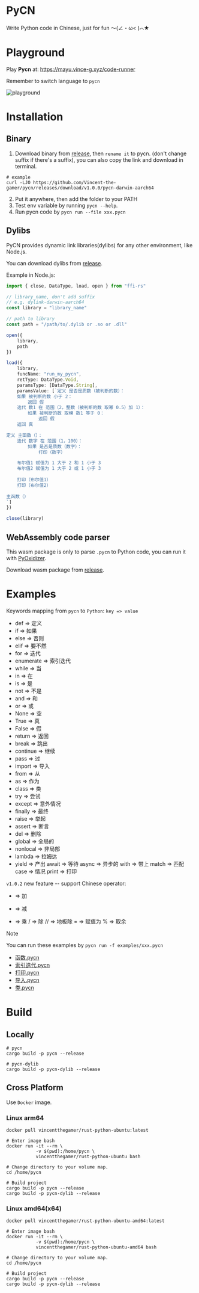 # PyCN

Write Python code in Chinese, just for fun ～(∠・ω< )⌒★

# Playground

Play **Pycn** at: https://mayu.vince-g.xyz/code-runner

Remember to switch language to `pycn`

![playground](.github/playground.png)

# Installation 

## Binary

1. Download binary from [release](https://github.com/Vincent-the-gamer/pycn/releases), then `rename it` to pycn. (don't change suffix if there's a suffix), you can also copy the link and download in terminal.
```shell
# example
curl -LJO https://github.com/Vincent-the-gamer/pycn/releases/download/v1.0.0/pycn-darwin-aarch64
```

2. Put it anywhere, then add the folder to your PATH
3. Test env variable by running `pycn --help`.
4. Run pycn code by `pycn run --file xxx.pycn`

## Dylibs

PyCN provides dynamic link libraries(dylibs) for any other environment, like Node.js.

You can download dylibs from [release](https://github.com/Vincent-the-gamer/pycn/releases).

Example in Node.js:

```ts
import { close, DataType, load, open } from "ffi-rs"

// library_name, don't add suffix
// e.g. dylink-darwin-aarch64
const library = "library_name"

// path to library
const path = "/path/to/.dylib or .so or .dll"

open({
    library,
    path
})

load({
    library,
    funcName: "run_my_pycn",
    retType: DataType.Void,
    paramsType: [DataType.String],
    paramsValue: [`定义 是否是质数（被判断的数）：
    如果 被判断的数 小于 2：
        返回 假
    迭代 数1 在 范围（2，整数（被判断的数 取幂 0.5）加 1）：
        如果 被判断的数 取模 数1 等于 0：
            返回 假
    返回 真

定义 主函数（）：
    迭代 数字 在 范围（1，100）：
        如果 是否是质数（数字）：
            打印（数字）

    布尔值1 赋值为 1 大于 2 和 1 小于 3
    布尔值2 赋值为 1 大于 2 或 1 小于 3
    
    打印（布尔值1）
    打印（布尔值2）
    
主函数（）
`]
})

close(library)
```

## WebAssembly code parser
This wasm package is only to parse `.pycn` to Python code, you can run it with [PyOxidizer](https://github.com/indygreg/PyOxidizer).

Download wasm package from [release](https://github.com/Vincent-the-gamer/pycn/releases).

# Examples

Keywords mapping from `pycn` to `Python`: `key => value`

- def => 定义
- if => 如果
- else => 否则
- elif => 要不然
- for => 迭代
- enumerate => 索引迭代
- while => 当
- in => 在
- is => 是
- not => 不是
- and => 和
- or => 或
- None => 空
- True => 真
- False => 假
- return => 返回
- break => 跳出
- continue => 继续
- pass => 过
- import => 导入
- from => 从
- as => 作为
- class => 类
- try => 尝试
- except => 意外情况
- finally => 最终
- raise => 举起
- assert => 断言
- del => 删除
- global => 全局的
- nonlocal => 非局部
- lambda => 拉姆达
- yield => 产出
await => 等待
async => 异步的
with => 带上
match => 匹配
case => 情况
print => 打印

`v1.0.2` new feature -- support Chinese operator:

+ => 加
- => 减
* => 乘
/ => 除
// => 地板除
= => 赋值为
% => 取余

> [!NOTE]
> You can run these examples by `pycn run -f examples/xxx.pycn`

- [函数.pycn](examples/函数.pycn)
- [索引迭代.pycn](examples/索引迭代.pycn)
- [打印.pycn](examples/打印.pycn)
- [导入.pycn](examples/导入.pycn)
- [类.pycn](examples.类.pycn)

# Build

## Locally

```shell
# pycn
cargo build -p pycn --release

# pycn-dylib
cargo build -p pycn-dylib --release
```

## Cross Platform

Use `Docker` image.

### Linux arm64
```shell
docker pull vincentthegamer/rust-python-ubuntu:latest

# Enter image bash
docker run -it --rm \
           -v $(pwd):/home/pycn \
           vincentthegamer/rust-python-ubuntu bash

# Change directory to your volume map.
cd /home/pycn

# Build project
cargo build -p pycn --release
cargo build -p pycn-dylib --release
```

### Linux amd64(x64)
```shell
docker pull vincentthegamer/rust-python-ubuntu-amd64:latest

# Enter image bash
docker run -it --rm \
           -v $(pwd):/home/pycn \
           vincentthegamer/rust-python-ubuntu-amd64 bash

# Change directory to your volume map.
cd /home/pycn

# Build project
cargo build -p pycn --release
cargo build -p pycn-dylib --release
```
